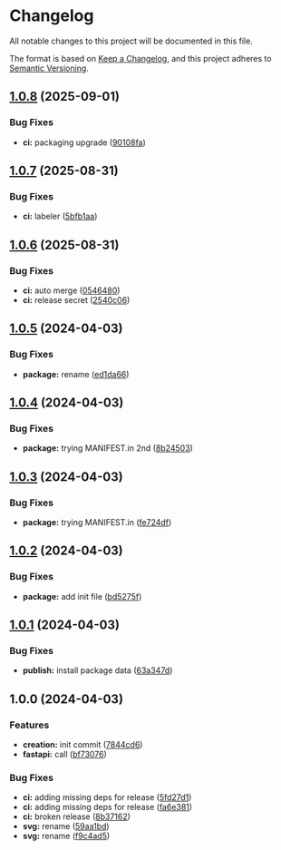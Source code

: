 <!-- markdownlint-disable MD001 MD004 MD012 MD024 -->

# Changelog

All notable changes to this project will be documented in this file.

The format is based on [Keep a Changelog](https://keepachangelog.com/en/1.0.0/), and this project adheres to [Semantic Versioning](https://semver.org/spec/v2.0.0.html).

## [1.0.8](https://github.com/itayB/vite-project/compare/1.0.7...1.0.8) (2025-09-01)


### Bug Fixes

* **ci:** packaging upgrade ([90108fa](https://github.com/itayB/vite-project/commit/90108fa580712c2be04f4c2b743503e6783a5603))

## [1.0.7](https://github.com/itayB/vite-project/compare/1.0.6...1.0.7) (2025-08-31)


### Bug Fixes

* **ci:** labeler ([5bfb1aa](https://github.com/itayB/vite-project/commit/5bfb1aa1050d6e0180babf8741fa859cb7ab6d59))

## [1.0.6](https://github.com/itayB/vite-project/compare/1.0.5...1.0.6) (2025-08-31)


### Bug Fixes

* **ci:** auto merge ([0546480](https://github.com/itayB/vite-project/commit/05464807266b17d841eecaaa93205087a4529ce1))
* **ci:** release secret ([2540c06](https://github.com/itayB/vite-project/commit/2540c06042f3d004b4214febd0c17d5f55ce8b83))

## [1.0.5](https://github.com/itayB/vite-project/compare/1.0.4...1.0.5) (2024-04-03)


### Bug Fixes

* **package:** rename ([ed1da66](https://github.com/itayB/vite-project/commit/ed1da66d74a050b0766cfdfde74a66efe47155d8))

## [1.0.4](https://github.com/itayB/vite-project/compare/1.0.3...1.0.4) (2024-04-03)


### Bug Fixes

* **package:** trying MANIFEST.in 2nd ([8b24503](https://github.com/itayB/vite-project/commit/8b2450315b67a337d85012b1fb0b6759412cfcce))

## [1.0.3](https://github.com/itayB/vite-project/compare/1.0.2...1.0.3) (2024-04-03)


### Bug Fixes

* **package:** trying MANIFEST.in ([fe724df](https://github.com/itayB/vite-project/commit/fe724df6739c9e417ae9833c7b7efc55f07d15a8))

## [1.0.2](https://github.com/itayB/vite-project/compare/1.0.1...1.0.2) (2024-04-03)


### Bug Fixes

* **package:** add init file ([bd5275f](https://github.com/itayB/vite-project/commit/bd5275fee7566c6fb84f4e1ca8de27d878c7af30))

## [1.0.1](https://github.com/itayB/vite-project/compare/1.0.0...1.0.1) (2024-04-03)


### Bug Fixes

* **publish:** install package data ([63a347d](https://github.com/itayB/vite-project/commit/63a347d764acaa02c5a7171246b72f8a816b81f0))

## 1.0.0 (2024-04-03)


### Features

* **creation:** init commit ([7844cd6](https://github.com/itayB/vite-project/commit/7844cd6f12648f252c7f5f937e7d4ceb28f90f29))
* **fastapi:** call ([bf73076](https://github.com/itayB/vite-project/commit/bf730768e42b278fe5dfe822ccc4e11190cfb1d1))


### Bug Fixes

* **ci:** adding missing deps for release ([5fd27d1](https://github.com/itayB/vite-project/commit/5fd27d12408d6313cb042adb87a481a176e7fbc1))
* **ci:** adding missing deps for release ([fa6e381](https://github.com/itayB/vite-project/commit/fa6e381922061c4e3b00a9bf73bcbcbc08a2ff00))
* **ci:** broken release ([8b37162](https://github.com/itayB/vite-project/commit/8b3716207d4d4bcadf18c6d77d3f29ab9213931e))
* **svg:** rename ([59aa1bd](https://github.com/itayB/vite-project/commit/59aa1bd96c386a9cd24ee3de5aefd5b730fe5eb5))
* **svg:** rename ([f9c4ad5](https://github.com/itayB/vite-project/commit/f9c4ad50563042e3cde8990e1bd6629b64c1cf8f))
